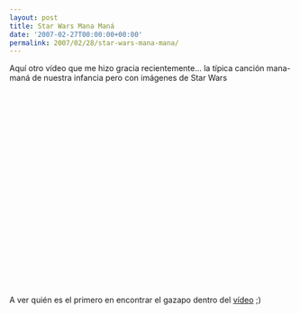 ```yaml
---
layout: post
title: Star Wars Mana Maná
date: '2007-02-27T00:00:00+00:00'
permalink: 2007/02/28/star-wars-mana-mana/
---
```

Aquí otro vídeo que me hizo gracia recientemente... la típica canción mana-maná de nuestra infancia pero con imágenes de Star Wars

<object width="425" height="350"><param name="movie" value="http://www.youtube.com/v/Pl4Hggd8QJo"></param><param name="wmode" value="transparent"></param><embed src="http://www.youtube.com/v/Pl4Hggd8QJo" type="application/x-shockwave-flash" wmode="transparent" width="425" height="350"></embed></object>

A ver quién es el primero en encontrar el gazapo dentro del <a href="http://www.youtube.com/watch?v=Pl4Hggd8QJo">vídeo</a> ;)
